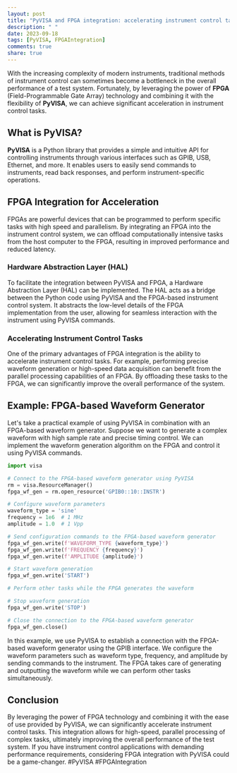 ```yaml
---
layout: post
title: "PyVISA and FPGA integration: accelerating instrument control tasks"
description: " "
date: 2023-09-18
tags: [PyVISA, FPGAIntegration]
comments: true
share: true
---
```


With the increasing complexity of modern instruments, traditional methods of instrument control can sometimes become a bottleneck in the overall performance of a test system. Fortunately, by leveraging the power of **FPGA** (Field-Programmable Gate Array) technology and combining it with the flexibility of **PyVISA**, we can achieve significant acceleration in instrument control tasks.

## What is PyVISA?

**PyVISA** is a Python library that provides a simple and intuitive API for controlling instruments through various interfaces such as GPIB, USB, Ethernet, and more. It enables users to easily send commands to instruments, read back responses, and perform instrument-specific operations.

## FPGA Integration for Acceleration

FPGAs are powerful devices that can be programmed to perform specific tasks with high speed and parallelism. By integrating an FPGA into the instrument control system, we can offload computationally intensive tasks from the host computer to the FPGA, resulting in improved performance and reduced latency.

### Hardware Abstraction Layer (HAL)

To facilitate the integration between PyVISA and FPGA, a Hardware Abstraction Layer (HAL) can be implemented. The HAL acts as a bridge between the Python code using PyVISA and the FPGA-based instrument control system. It abstracts the low-level details of the FPGA implementation from the user, allowing for seamless interaction with the instrument using PyVISA commands.

### Accelerating Instrument Control Tasks

One of the primary advantages of FPGA integration is the ability to accelerate instrument control tasks. For example, performing precise waveform generation or high-speed data acquisition can benefit from the parallel processing capabilities of an FPGA. By offloading these tasks to the FPGA, we can significantly improve the overall performance of the system.

## Example: FPGA-based Waveform Generator

Let's take a practical example of using PyVISA in combination with an FPGA-based waveform generator. Suppose we want to generate a complex waveform with high sample rate and precise timing control. We can implement the waveform generation algorithm on the FPGA and control it using PyVISA commands.

```python
import visa

# Connect to the FPGA-based waveform generator using PyVISA
rm = visa.ResourceManager()
fpga_wf_gen = rm.open_resource('GPIB0::10::INSTR')

# Configure waveform parameters
waveform_type = 'sine'
frequency = 1e6  # 1 MHz
amplitude = 1.0  # 1 Vpp

# Send configuration commands to the FPGA-based waveform generator
fpga_wf_gen.write(f'WAVEFORM_TYPE {waveform_type}')
fpga_wf_gen.write(f'FREQUENCY {frequency}')
fpga_wf_gen.write(f'AMPLITUDE {amplitude}')

# Start waveform generation
fpga_wf_gen.write('START')

# Perform other tasks while the FPGA generates the waveform

# Stop waveform generation
fpga_wf_gen.write('STOP')

# Close the connection to the FPGA-based waveform generator
fpga_wf_gen.close()
```

In this example, we use PyVISA to establish a connection with the FPGA-based waveform generator using the GPIB interface. We configure the waveform parameters such as waveform type, frequency, and amplitude by sending commands to the instrument. The FPGA takes care of generating and outputting the waveform while we can perform other tasks simultaneously.

## Conclusion

By leveraging the power of FPGA technology and combining it with the ease of use provided by PyVISA, we can significantly accelerate instrument control tasks. This integration allows for high-speed, parallel processing of complex tasks, ultimately improving the overall performance of the test system. If you have instrument control applications with demanding performance requirements, considering FPGA integration with PyVISA could be a game-changer. #PyVISA #FPGAIntegration